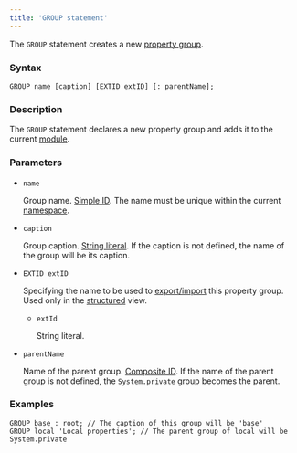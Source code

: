 ```yaml
---
title: 'GROUP statement'
---
```


The `GROUP` statement creates a new [property group](Groups_of_properties_and_actions.md).

### Syntax

    GROUP name [caption] [EXTID extID] [: parentName];

### Description

The `GROUP` statement declares a new property group and adds it to the current [module](Modules.md).  

### Parameters

- `name`

    Group name. [Simple ID](IDs.md#id-broken). The name must be unique within the current [namespace](Naming.md#namespace).

- `caption`

    Group caption. [String literal](Literals.md#strliteral-broken). If the caption is not defined, the name of the group will be its caption.  

- `EXTID extID`

    Specifying the name to be used to [export/import](Structured_view.md#extid) this property group. Used only in the [structured](Structured_view.md) view.

    - `extId`

        String literal.

- `parentName`

    Name of the parent group. [Сomposite ID](IDs.md#cid-broken). If the name of the parent group is not defined, the `System.private` group becomes the parent.  

### Examples

```lsf
GROUP base : root; // The caption of this group will be 'base'
GROUP local 'Local properties'; // The parent group of local will be System.private
```

